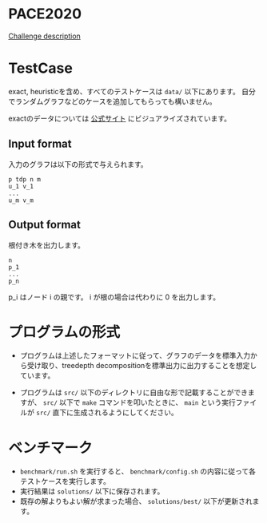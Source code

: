 # PACE2020
[Challenge description](https://pacechallenge.org/2020/td/)

# TestCase
exact, heuristicを含め、すべてのテストケースは `data/` 以下にあります。
自分でランダムグラフなどのケースを追加してもらっても構いません。

exactのデータについては [公式サイト](https://pacechallenge.org/2020/visualize.html) にビジュアライズされています。

## Input format
入力のグラフは以下の形式で与えられます。

```
p tdp n m
u_1 v_1
...
u_m v_m
```

## Output format
根付き木を出力します。

```
n
p_1
...
p_n
```

p_i はノード i の親です。 i が根の場合は代わりに 0 を出力します。

# プログラムの形式
* プログラムは上述したフォーマットに従って、グラフのデータを標準入力から受け取り、treedepth decompositionを標準出力に出力することを想定しています。

* プログラムは `src/` 以下のディレクトリに自由な形で記載することができますが、 `src/` 以下で `make` コマンドを叩いたときに、 `main` という実行ファイルが `src/` 直下に生成されるようにしてください。

# ベンチマーク
* `benchmark/run.sh` を実行すると、 `benchmark/config.sh` の内容に従って各テストケースを実行します。
* 実行結果は `solutions/` 以下に保存されます。
* 既存の解よりもよい解が求まった場合、 `solutions/best/` 以下が更新されます。
